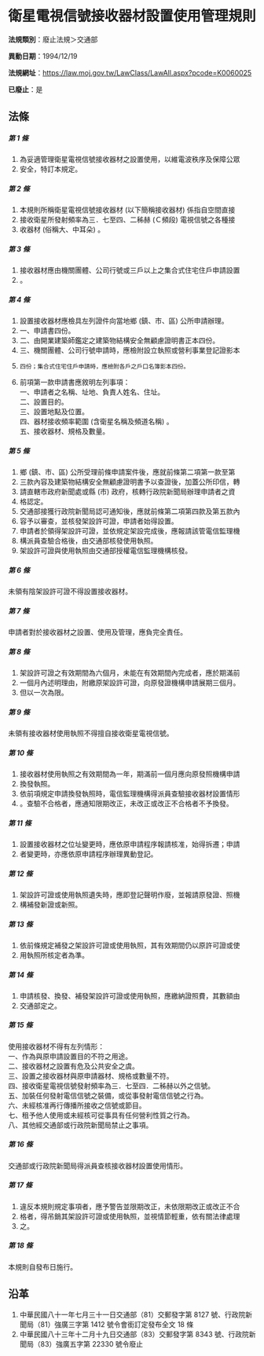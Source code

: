 # 衛星電視信號接收器材設置使用管理規則

**法規類別**：廢止法規＞交通部

**異動日期**：1994/12/19  

**法規網址**：https://law.moj.gov.tw/LawClass/LawAll.aspx?pcode=K0060025

**已廢止**：是



## 法條
##### 第 1 條
1. 為妥適管理衛星電視信號接收器材之設置使用，以維電波秩序及保障公眾
1. 安全，特訂本規定。

##### 第 2 條
1. 本規則所稱衛星電視信號接收器材 (以下簡稱接收器材) 係指自空間直接
1. 接收衛星所發射頻率為三．七至四、二秭赫 (Ｃ頻段) 電視信號之各種接
1. 收器材 (俗稱大、中耳朵) 。

##### 第 3 條
1. 接收器材應由機關團體、公司行號或三戶以上之集合式住宅住戶申請設置
1. 。

##### 第 4 條
1. 設置接收器材應檢具左列證件向當地鄉 (鎮、市、區) 公所申請辦理。
1. 一、申請書四份。
1. 二、由開業建築師鑑定之建築物結構安全無顧慮證明書正本四份。
1. 三、機關團體、公司行號申請時，應檢附設立執照或營利事業登記證影本
1.     四份；集合式住宅住戶申請時，應檢附各戶之戶口名簿影本四份。
1. 前項第一款申請書應敘明左列事項：  
一、申請者之名稱、址地、負責人姓名、住址。  
二、設置目的。  
三、設置地點及位置。  
四、器材接收頻率範圍 (含衛星名稱及頻道名稱) 。  
五、接收器材、規格及數量。

##### 第 5 條
1. 鄉 (鎮、市、區) 公所受理前條申請案件後，應就前條第二項第一款至第
1. 三款內容及建築物結構安全無顧慮證明書予以查證後，加蓋公所印信，轉
1. 請直轄市政府新聞處或縣 (市) 政府，核轉行政院新聞局辦理申請者之資
1. 格認定。
1. 交通部接獲行政院新聞局認可通知後，應就前條第二項第四款及第五款內
1. 容予以審查，並核發架設許可證，申請者始得設置。
1. 申請者於領得架設許可證，並依規定架設完成後，應報請該管電信監理機
1. 構派員查驗合格後，由交通部核發使用執照。
1. 架設許可證與使用執照由交通部授權電信監理機構核發。

##### 第 6 條
未領有陰架設許可證不得設置接收器材。

##### 第 7 條
申請者對於接收器材之設置、使用及管理，應負完全責任。

##### 第 8 條
1. 架設許可證之有效期間為六個月，未能在有效期間內完成者，應於期滿前
1. 一個月內述明理由，附繳原架設許可證，向原發證機構申請展期三個月。
1. 但以一次為限。

##### 第 9 條
未領有接收器材使用執照不得擅自接收衛星電視信號。

##### 第 10 條
1. 接收器材使用執照之有效期間為一年，期滿前一個月應向原發照機構申請
1. 換發執照。
1. 依前項規定申請換發執照時，電信監理機構得派員查驗接收器材設置情形
1. 。查驗不合格者，應通知限期改正，未改正或改正不合格者不予換發。

##### 第 11 條
1. 設置接收器材之位址變更時，應依原申請程序報請核准，始得拆遷；申請
1. 者變更時，亦應依原申請程序辦理異動登記。

##### 第 12 條
1. 架設許可證或使用執照遺失時，應即登記聲明作廢，並報請原發證、照機
1. 構補發新證或新照。

##### 第 13 條
1. 依前條規定補發之架設許可證或使用執照，其有效期間仍以原許可證或使
1. 用執照所核定者為準。

##### 第 14 條
1. 申請核發、換發、補發架設許可證或使用執照，應繳納證照費，其數額由
1. 交通部定之。

##### 第 15 條
使用接收器材不得有左列情形：  
一、作為與原申請設置目的不符之用途。  
二、接收器材之設置有危及公共安全之虞。  
三、設置之接收器材與原申請器材、規格或數量不符。  
四、接收衛星電視信號發射頻率為三．七至四．二秭赫以外之信號。  
五、加裝任何發射電信信號之裝備，或從事發射電信信號之行為。  
六、未經核准再行傳播所接收之信號或節目。  
七、租予他人使用或未經核可從事具有任何營利性質之行為。  
八、其他經交通部或行政院新聞局禁止之事項。

##### 第 16 條
交通部或行政院新聞局得派員查核接收器材設置使用情形。

##### 第 17 條
1. 違反本規則規定事項者，應予警告並限期改正，未依限期改正或改正不合
1. 格者，得吊銷其架設許可證或使用執照，並視情節輕重，依有關法律處理
1. 之。

##### 第 18 條
本規則自發布日施行。

## 沿革
1. 中華民國八十一年七月三十一日交通部（81）交郵發字第 8127 號、行政院新聞局（81）強廣三字第 1412 號令會銜訂定發布全文 18 條
1. 中華民國八十三年十二月十九日交通部（83）交郵發字第 8343 號、行政院新聞局（83）強廣五字第 22330  號令廢止
